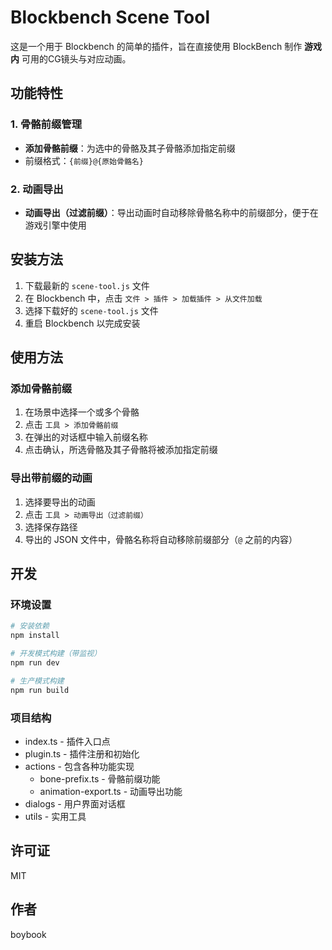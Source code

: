 # Blockbench Scene Tool

这是一个用于 Blockbench 的简单的插件，旨在直接使用 BlockBench 制作 **游戏内** 可用的CG镜头与对应动画。

## 功能特性

### 1. 骨骼前缀管理
- **添加骨骼前缀**：为选中的骨骼及其子骨骼添加指定前缀
- 前缀格式：`{前缀}@{原始骨骼名}`

### 2. 动画导出
- **动画导出（过滤前缀）**：导出动画时自动移除骨骼名称中的前缀部分，便于在游戏引擎中使用

## 安装方法

1. 下载最新的 `scene-tool.js` 文件
2. 在 Blockbench 中，点击 `文件 > 插件 > 加载插件 > 从文件加载`
3. 选择下载好的 `scene-tool.js` 文件
4. 重启 Blockbench 以完成安装

## 使用方法

### 添加骨骼前缀

1. 在场景中选择一个或多个骨骼
2. 点击 `工具 > 添加骨骼前缀`
3. 在弹出的对话框中输入前缀名称
4. 点击确认，所选骨骼及其子骨骼将被添加指定前缀

### 导出带前缀的动画

1. 选择要导出的动画
2. 点击 `工具 > 动画导出（过滤前缀）` 
3. 选择保存路径
4. 导出的 JSON 文件中，骨骼名称将自动移除前缀部分（`@` 之前的内容）

## 开发

### 环境设置

```bash
# 安装依赖
npm install

# 开发模式构建（带监视）
npm run dev

# 生产模式构建
npm run build
```

### 项目结构

- index.ts - 插件入口点
- plugin.ts - 插件注册和初始化
- actions - 包含各种功能实现
  - bone-prefix.ts - 骨骼前缀功能
  - animation-export.ts - 动画导出功能
- dialogs - 用户界面对话框
- utils - 实用工具

## 许可证

MIT

## 作者

boybook
